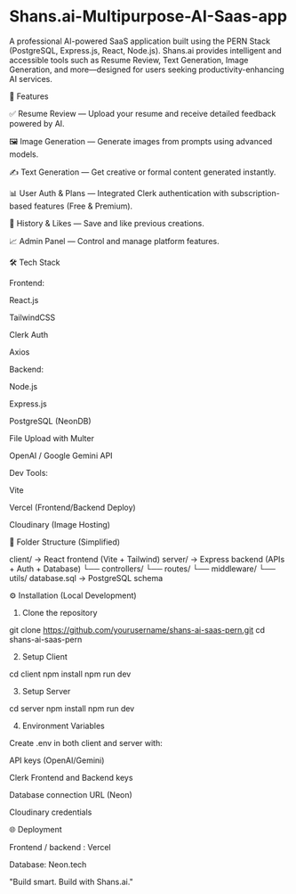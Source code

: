 ﻿# Shans.ai-Multipurpose-AI-Saas-app

 A professional AI-powered SaaS application built using the PERN Stack (PostgreSQL, Express.js, React, Node.js). Shans.ai provides intelligent and accessible tools such as Resume Review, Text Generation, Image Generation, and more—designed for users seeking productivity-enhancing AI services.

🚀 Features

✅ Resume Review — Upload your resume and receive detailed feedback powered by AI.

🖼️ Image Generation — Generate images from prompts using advanced models.

✍️ Text Generation — Get creative or formal content generated instantly.

📊 User Auth & Plans — Integrated Clerk authentication with subscription-based features (Free & Premium).

💾 History & Likes — Save and like previous creations.

📈 Admin Panel — Control and manage platform features.

🛠️ Tech Stack

Frontend:

React.js

TailwindCSS

Clerk Auth

Axios

Backend:

Node.js

Express.js

PostgreSQL (NeonDB)

File Upload with Multer

OpenAI / Google Gemini API

Dev Tools:

Vite

Vercel (Frontend/Backend Deploy)

Cloudinary (Image Hosting)

📂 Folder Structure (Simplified)

client/          → React frontend (Vite + Tailwind)
server/          → Express backend (APIs + Auth + Database)
  └── controllers/
  └── routes/
  └── middleware/
  └── utils/
database.sql     → PostgreSQL schema

⚙️ Installation (Local Development)

1. Clone the repository

git clone https://github.com/yourusername/shans-ai-saas-pern.git
cd shans-ai-saas-pern

2. Setup Client

cd client
npm install
npm run dev

3. Setup Server

cd server
npm install
npm run dev

4. Environment Variables

Create .env in both client and server with:

API keys (OpenAI/Gemini)

Clerk Frontend and Backend keys

Database connection URL (Neon)

Cloudinary credentials

🌐 Deployment

Frontend / backend : Vercel

Database: Neon.tech

"Build smart. Build with Shans.ai."
